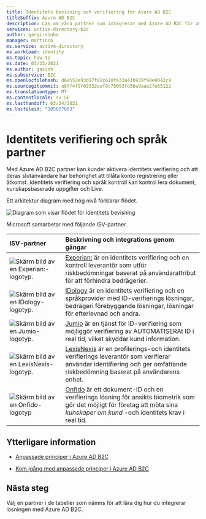 ```yaml
---
title: Identitets bevisning och verifiering för Azure AD B2C
titleSuffix: Azure AD B2C
description: Läs om våra partner som integrerar med Azure AD B2C för att tillhandahålla identitets-och verifierings lösningar
services: active-directory-b2c
author: gargi-sinha
manager: martinco
ms.service: active-directory
ms.workload: identity
ms.topic: how-to
ms.date: 03/23/2021
ms.author: gasinh
ms.subservice: B2C
ms.openlocfilehash: d6e553e93d97f02c618fa33a41b939f90e9042c9
ms.sourcegitcommit: a8ff4f9f69332eef9c75093fd56a9aae2fe65122
ms.translationtype: MT
ms.contentlocale: sv-SE
ms.lasthandoff: 03/24/2021
ms.locfileid: "105027683"
---
```

# <a name="identity-verification-and-proofing-partners"></a>Identitets verifiering och språk partner

Med Azure AD B2C partner kan kunder aktivera identitets verifiering och att deras slutanvändare har behörighet att tillåta konto registrering eller åtkomst. Identitets verifiering och språk kontroll kan kontrol lera dokument, kunskapsbaserade uppgifter och Live.

Ett arkitektur diagram med hög nivå förklarar flödet.

![Diagram som visar flödet för identitets bevisning](./media/partner-gallery/third-party-identity-proofing.png)

Microsoft samarbetar med följande ISV-partner.

| ISV-partner | Beskrivning och integrations genom gångar |
|:-------------------------|:--------------|
|![Skärm bild av en Experian:-logotyp.](./media/partner-gallery/experian-logo.png) | [Experian:](./partner-experian.md) är en identitets verifiering och en kontroll leverantör som utför riskbedömningar baserat på användarattribut för att förhindra bedrägerier. |
|![Skärm bild av en IDology-logotyp.](./media/partner-gallery/idology-logo.png) | [IDology](./partner-idology.md) är en identitets verifiering och en språkprovider med ID-verifierings lösningar, bedrägeri förebyggande lösningar, lösningar för efterlevnad och andra.|
|![Skärm bild av en Jumio-logotyp.](./media/partner-gallery/jumio-logo.png) | [Jumio](./partner-jumio.md) är en tjänst för ID-verifiering som möjliggör verifiering av AUTOMATISERAt ID i real tid, vilket skyddar kund information. |
| ![Skärm bild av en LexisNexis-logotyp.](./media/partner-gallery/lexisnexis-logo.png) | [LexisNexis](./partner-lexisnexis.md) är en profilerings-och identitets verifierings leverantör som verifierar användar identifiering och ger omfattande riskbedömning baserat på användarens enhet. |
| ![Skärm bild av en Onfido-logotyp](./media/partner-gallery/onfido-logo.png) | [Onfido](./partner-onfido.md) är ett dokument-ID och en verifierings lösning för ansikts biometrik som gör det möjligt för företag att möta sina *kunskaper om kund* -och identitets krav i real tid.  |

## <a name="additional-information"></a>Ytterligare information

- [Anpassade principer i Azure AD B2C](https://docs.microsoft.com/azure/active-directory-b2c/custom-policy-overview)

- [Kom igång med anpassade principer i Azure AD B2C](https://docs.microsoft.com/azure/active-directory-b2c/custom-policy-get-started?tabs=applications)

## <a name="next-steps"></a>Nästa steg

Välj en partner i de tabeller som nämns för att lära dig hur du integrerar lösningen med Azure AD B2C.
